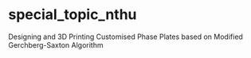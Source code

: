 # special_topic_nthu
Designing and 3D Printing Customised Phase Plates based on  Modified Gerchberg-Saxton Algorithm
